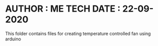 AUTHOR : ME TECH
DATE : 22-09-2020 
======================================================
This folder contains files for creating temperature controlled fan using arduino
